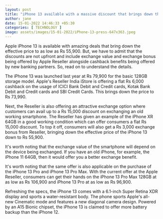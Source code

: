 ```yaml
---
layout: post
title: "iPhone 13 available with a massive discount that brings down the effective price to Rs 55,900"
author: jane 
date: 15-01-2022 14:46:33 +05:30 
categories: [ TECHNOLOGY ] 
image: assets/images/15-01-2022/iPhone-13-press-647x363.jpeg
---
```

Apple iPhone 13 is available with amazing deals that bring down the effective price to as low as Rs 55,900. But, we have to admit that the discounts are not upfront and include exchange value and exchange bonus being offered by Apple Reseller alongside cashback benefits being offered by new banking partners. So, read on to understand the details.

The iPhone 13 was launched last year at Rs 79,900 for the basic 128GB storage model. Apple's Reseller India iStore is offering a flat Rs 6,000 cashback on the usage of ICICI Bank Debit and Credit cards, Kotak Bank Debit and Credit cards and SBI Credit Cards. This brings down the price to Rs 73,990.

Next, the Reseller is also offering an attractive exchange option where customers can avail up to a Rs 15,000 discount on exchanging an old working smartphone. The Reseller has given an example of the iPhone XR 64GB in a good working condition which can offer consumers a flat Rs 15,000 discount. To top it off, consumers will also get a Rs 3,000 exchange bonus from Reseller, bringing down the effective price of the iPhone 13 down to Rs 55,900.

It's worth noting that the exchange value of the smartphone will depend on the device being exchanged. If you have an old iPhone, for example, the iPhone 11 64GB, then it would offer you a better exchange benefit.

It's worth noting that the same offer is also applicable on the purchase of the iPhone 13 Pro and iPhone 13 Pro Max. With the current offer at the Apple Reseller, consumers can get their hands on the iPhone 13 Pro Max 128GB at as low as Rs 106,900 and iPhone 13 Pro at as low as Rs 96,900.

Refreshing the specs, the iPhone 13 comes with a 6.1-inch Super Retina XDR display and sports a water-resistant body. The phone sports Apple's all-new Cinematic mode and features a new diagonal camera design. Powered by an A15 Bionic chipset, the iPhone 13 is claimed to offer more battery backup than the iPhone 12.